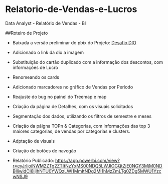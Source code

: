 # Relatorio-de-Vendas-e-Lucros
Data Analyst - Relatório de Vendas - BI


##Roteiro de Projeto

- Baixada a versão preliminar do pbix do Projeto: [Desafio DIO](https://katherineoelsner.com/)

- Adicionado o link da dio a imagem

- Substituição do cartão duplicado com a informação dos descontos, com informações de Lucro

- Renomeando os cards

- Adicionado marcadores no gráfico de Vendas por Período

- Reajuste do bug no painel do Treemap e map

- Criação da página de Detalhes, com os visuais solicitados

- Segmentação dos dados, utilizando os filtros de semestre e meses

- Criação da páigna TOPn & Categorias, com informações das top 3 maiores categorias, de vendas por categorias e clusters.

- Adptação de visuais

- Criação de botões de navegão 

- Relatório Publicado: https://app.powerbi.com/view?r=eyJrIjoiNWM2ZTg2ZTItNzYxMS00NDQ5LWJlOGQtZjE0NGY3MjM0NDBlIiwidCI6IjlhNTU0YWQzLWI1MmItNDg2Mi1hMzZmLTg0ZDg5MWU1YzcwNSJ9
